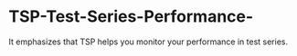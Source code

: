 # TSP-Test-Series-Performance-
 It emphasizes that TSP helps you monitor your performance in test series.
